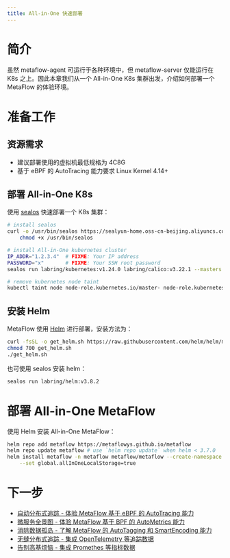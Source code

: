 ```yaml
---
title: All-in-One 快速部署
---
```


# 简介

虽然 metaflow-agent 可运行于各种环境中，但 metaflow-server 仅能运行在 K8s 之上。因此本章我们从一个 All-in-One K8s 集群出发，介绍如何部署一个 MetaFlow 的体验环境。

# 准备工作

## 资源需求

- 建议部署使用的虚拟机最低规格为 4C8G
- 基于 eBPF 的 AutoTracing 能力要求 Linux Kernel 4.14+

## 部署 All-in-One K8s

使用 [sealos](https://github.com/labring/sealos) 快速部署一个 K8s 集群：
```bash
# install sealos
curl -o /usr/bin/sealos https://sealyun-home.oss-cn-beijing.aliyuncs.com/sealos-4.0/latest/sealos-amd64 && \
    chmod +x /usr/bin/sealos

# install All-in-One kubernetes cluster
IP_ADDR="1.2.3.4"  # FIXME: Your IP address
PASSWORD="x"       # FIXME: Your SSH root password
sealos run labring/kubernetes:v1.24.0 labring/calico:v3.22.1 --masters $IP_ADDR -p $PASSWORD

# remove kubernetes node taint
kubectl taint node node-role.kubernetes.io/master- node-role.kubernetes.io/control-plane- --all
```

## 安装 Helm

MetaFlow 使用 [Helm](https://helm.sh/) 进行部署，安装方法为：
```bash
curl -fsSL -o get_helm.sh https://raw.githubusercontent.com/helm/helm/main/scripts/get-helm-3
chmod 700 get_helm.sh
./get_helm.sh
```

也可使用 sealos 安装 helm：
```bash
sealos run labring/helm:v3.8.2
```

# 部署 All-in-One MetaFlow

使用 Helm 安装 All-in-One MetaFlow：
```bash
helm repo add metaflow https://metaflowys.github.io/metaflow
helm repo update metaflow # use `helm repo update` when helm < 3.7.0
helm install metaflow -n metaflow metaflow/metaflow --create-namespace \
    --set global.allInOneLocalStorage=true
```

# 下一步

- [自动分布式追踪 - 体验 MetaFlow 基于 eBPF 的 AutoTracing 能力](../auto-tracing/overview/)
- [微服务全景图 - 体验 MetaFlow 基于 BPF 的 AutoMetrics 能力](../auto-metrics/overview/)
- [消除数据孤岛 - 了解 MetaFlow 的 AutoTagging 和 SmartEncoding 能力](../auto-tagging/elimilate-data-silos/)
- [无缝分布式追踪 - 集成 OpenTelemetry 等追踪数据](../agent-integration/tracing/overview/)
- [告别高基烦恼 - 集成 Promethes 等指标数据](../agent-integration/metrics/overview/)
